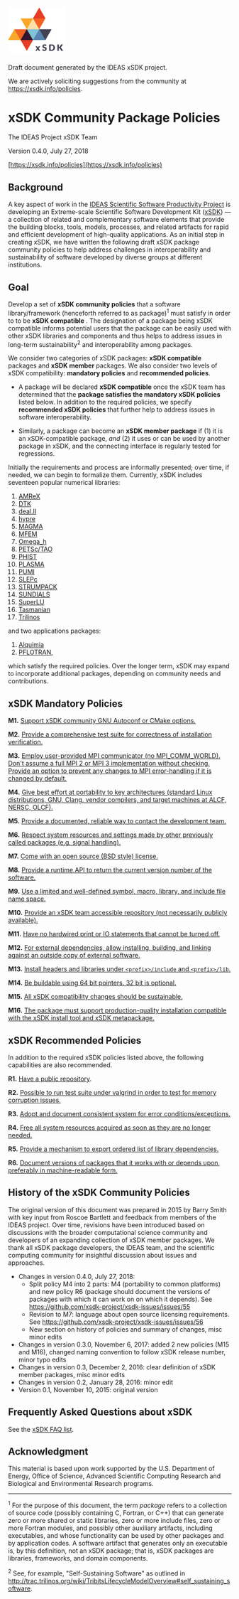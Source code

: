 # <img src="/res/xsdk-logo.png" width="128">

Draft document generated by the IDEAS xSDK project.

We are actively soliciting suggestions from the community at https://xsdk.info/policies.

# xSDK Community Package Policies

The IDEAS Project xSDK Team

Version 0.4.0, July 27, 2018

[https://xsdk.info/policies](https://xsdk.info/policies)

## Background

A key aspect of work in the [IDEAS Scientific Software Productivity Project][1] is developing an Extreme-scale
Scientific Software Development Kit ([xSDK][2]) — a collection of related and complementary software elements
that provide the building blocks, tools, models, processes, and related artifacts for rapid and efficient
development of high-quality applications. As an initial step in creating xSDK, we have written the
following draft xSDK package community policies to help address challenges in interoperability and
sustainability of software developed by diverse groups at different institutions.

## Goal

Develop a set of **xSDK community policies** that a software library/framework (henceforth
referred to as package)<sup>1</sup> must satisfy in order to to be **xSDK compatible** . The designation of a
package being xSDK compatible informs potential users that the package can be easily used with
other xSDK libraries and components and thus helps to address issues in long-term sustainability<sup>2</sup>
and interoperability among packages.

We consider two categories of xSDK packages: **xSDK compatible** packages and **xSDK member**
packages. We also consider two levels of xSDK compatibility: **mandatory policies** and
**recommended policies**.

+ A package will be declared **xSDK compatible** once the xSDK team has determined that the
**package satisfies the mandatory xSDK policies** listed below. In addition to the required
policies, we specify **recommended xSDK policies** that further help to address issues in
software interoperability.

+ Similarly, a package can become an **xSDK member package** if (1) it is an xSDK-compatible
package, *and* (2) it uses or can be used by another package in xSDK, and the connecting
interface is regularly tested for regressions.

Initially the requirements and process are informally presented; over time, if needed, we can begin to
formalize them. Currently, xSDK includes seventeen popular numerical libraries:

1. [AMReX][13]
2. [DTK][14]
3. [deal.II][15]
4. [hypre][3]
5. [MAGMA][4]
6. [MFEM][5]
7. [Omega_h][16]
8. [PETSc/TAO][6]
9. [PHIST][17]
10. [PLASMA][18]
11. [PUMI][19]
12. [SLEPc][20]
13. [STRUMPACK][21]
14. [SUNDIALS][7]
15. [SuperLU][8]
16. [Tasmanian][22]
17. [Trilinos][9]

and two applications packages:

1. [Alquimia][10]
2. [PFLOTRAN][11],

which satisfy the required policies. Over the longer term,
xSDK may expand to incorporate additional packages, depending on community needs and contributions.

## xSDK Mandatory Policies

**M1.** [Support xSDK community GNU Autoconf or CMake options.](/package_policies/M1.md)

**M2.** [Provide a comprehensive test suite for correctness of installation verification.](/package_policies/M2.md)

**M3.** [Employ user-provided MPI communicator (no MPI_COMM_WORLD). Don't assume a full MPI 2 or MPI 3
implementation without checking. Provide an option to prevent any changes to MPI error-handling if it is
changed by default.](/package_policies/M3.md)

**M4.** [Give best effort at portability to key architectures (standard Linux distributions, GNU, Clang,
vendor compilers, and target machines at ALCF, NERSC, OLCF).](/package_policies/M4.md)

**M5.** [Provide a documented, reliable way to contact the development team.](/package_policies/M5.md)

**M6.** [Respect system resources and settings made by other previously called packages (e.g. signal handling).](/package_policies/M6.md)

**M7.** [Come with an open source (BSD style) license.](/package_policies/M7.md)

**M8.** [Provide a runtime API to return the current version number of the software.](/package_policies/M8.md)

**M9.** [Use a limited and well-defined symbol, macro, library, and include file name space.](/package_policies/M9.md)

**M10.** [Provide an xSDK team accessible repository (not necessarily publicly available).](/package_policies/M10.md)

**M11.** [Have no hardwired print or IO statements that cannot be turned off.](/package_policies/M11.md)

**M12.** [For external dependencies, allow installing, building, and linking against an outside copy of external software.](/package_policies/M12.md)

**M13.** [Install headers and libraries under `<prefix>/include` and `<prefix>/lib`.](/package_policies/M13.md)
  
**M14.** [Be buildable using 64 bit pointers. 32 bit is optional.](/package_policies/M14.md)

**M15.** [All xSDK compatibility changes should be sustainable.](/package_policies/M15.md)

**M16.** [The package must support production-quality installation compatible with the xSDK install tool
and xSDK metapackage.](/package_policies/M16.md)

## xSDK Recommended Policies

In addition to the required xSDK policies listed above, the following capabilities are also recommended.

**R1.** [Have a public repository](/package_policies/R1.md).

**R2.** [Possible to run test suite under valgrind in order to test for memory corruption issues.](/package_policies/R2.md)

**R3.** [Adopt and document consistent system for error conditions/exceptions.](/package_policies/R3.md)

**R4.** [Free all system resources acquired as soon as they are no longer needed.](/package_policies/R4.md)

**R5.** [Provide a mechanism to export ordered list of library dependencies.](/package_policies/R5.md)

**R6.** [Document versions of packages that it works with or depends upon, preferably in machine-readable form.](/package_policies/R6.md)

## History of the xSDK Community Policies

The original version of this document was prepared in 2015 by Barry Smith with key input from Roscoe Bartlett
and feedback from members of the IDEAS project. Over time, revisions have been introduced based on discussions
with the broader computational science community and developers of an expanding collection of xSDK member
packages. We thank all xSDK package developers, the IDEAS team, and the scientific computing community for
insightful discussion about issues and approaches.

+ Changes in version 0.4.0, July 27, 2018:
  + Split policy M4 into 2 parts: M4 (portability to common platforms) and new policy R6
(package should document the versions of packages with which it can work on on which it depends). See
https://github.com/xsdk-project/xsdk-issues/issues/55
  + Revision to M7: language about open source licensing requirements. See
https://github.com/xsdk-project/xsdk-issues/issues/56
  + New section on history of policies and summary of changes, misc minor edits
+ Changes in version 0.3.0, November 6, 2017: added 2 new policies (M15 and M16), changed
naming convention to follow xSDK release number, minor typo edits
+ Changes in version 0.3, December 2, 2016: clear definition of xSDK member packages, misc
minor edits
+ Changes in version 0.2, January 28, 2016: minor edit
+ Version 0.1, November 10, 2015: original version

## Frequently Asked Questions about xSDK

See the [xSDK FAQ list][12].

## Acknowledgment

This material is based upon work supported by the U.S. Department of Energy, Office of Science, Advanced Scientific
Computing Research and Biological and Environmental Research programs.

-----

[//]: # "Main body footnotes"

<sup>1</sup> For the purpose of this document, the term *package* refers to a collection of source code
(possibly containing C, Fortran, or C++) that can generate zero or more shared or static libraries, zero
or more include files, zero or more Fortran modules, and possibly other auxiliary artifacts, including
executables, and whose functionality can be used by other packages and by application codes. A software
artifact that generates only an executable is, by this definition, not an xSDK package; that is, xSDK 
packages are libraries, frameworks, and domain components.

<sup>2</sup> See, for example, "Self-Sustaining Software" as outlined in
http://trac.trilinos.org/wiki/TribitsLifecycleModelOverview#self_sustaining_software.


[//]: # "Links go here"

[1]: http://www.ideas-productivity.org/
[2]: http://xsdk.info/
[3]: https://computation.llnl.gov/project/linear_solvers/
[4]: http://icl.utk.edu/magma
[5]: http://mfem.org/
[6]: http://www.mcs.anl.gov/petsc/
[7]: https://computation.llnl.gov/projects/sundials
[8]: http://crd-legacy.lbl.gov/~xiaoye/SuperLU/
[9]: https://trilinos.org/
[10]: https://bitbucket.org/berkeleylab/alquimia
[11]: http://www.pflotran.org/
[12]: http://xsdk.info/faq/
[13]: https://amrex-codes.github.io/amrex/
[14]: https://github.com/ORNL-CEES/DataTransferKit
[15]: http://www.dealii.org/
[16]: https://github.com/ibaned/omega_h
[17]: https://bitbucket.org/essex/phist
[18]: http://icl.utk.edu/plasma/
[19]: https://github.com/SCOREC/core
[20]: http://slepc.upv.es/
[21]: https://portal.nersc.gov/project/sparse/strumpack/
[22]: https://tasmanian.ornl.gov/
